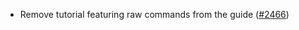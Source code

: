 *   Remove tutorial featuring raw commands from the guide
    ([#2466](https://github.com/informalsystems/ibc-rs/issues/2466))
